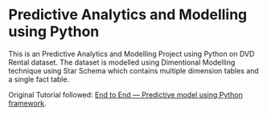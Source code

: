 # Predictive Analytics and Modelling using Python
This is an Predictive Analytics and Modelling Project using Python on DVD Rental dataset.
The dataset is modelled using Dimentional Modelling technique using Star Schema which contains multiple dimension tables and a single fact table.

Original Tutorial followed: [End to End — Predictive model using Python framework](https://towardsdatascience.com/end-to-end-python-framework-for-predictive-modeling-b8052bb96a78).
